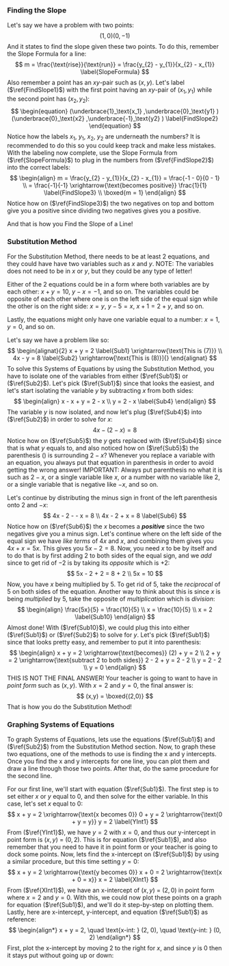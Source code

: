 ### Finding the Slope

Let's say we have a problem with two points:
$$
(1,0)(0,-1) \label{FindSlope1}
$$
And it states to find the slope given these two points. To do this, remember the Slope Formula for a line:
$$
m = \frac{\text{rise}}{\text{run}} = \frac{y_{2} - y_{1}}{x_{2} - x_{1}} \label{SlopeFormula}
$$
Also remember a point has an $xy$-pair such as ($x,y$). Let's label ($\ref{FindSlope1}$) with the first point having an $xy$-pair of ($x_{1},y_{1}$) while the second point has ($x_{2},y_{2}$):
$$
\begin{equation}
(\underbrace{1}_\text{x_1} ,\underbrace{0}_\text{y1} )(\underbrace{0}_\text{x2} ,\underbrace{-1}_\text{y2} ) \label{FindSlope2}
\end{equation}
$$
Notice how the labels $x_{1}$, $y_{1}$, $x_{2}$, $y_{2}$ are underneath the numbers? It is recommended to do this so you could keep track and make less mistakes. With the labeling now complete, use the Slope Formula from ($\ref{SlopeFormula}$) to plug in the numbers from ($\ref{FindSlope2}$) into the correct labels:
$$
\begin{align}
m = \frac{y_{2} - y_{1}}{x_{2} - x_{1}} = \frac{-1 - 0}{0 - 1} \\
= \frac{-1}{-1} \xrightarrow{\text{becomes positive}} \frac{1}{1} \label{FindSlope3} \\
\boxed{m = 1}
\end{align}
$$
Notice how on ($\ref{FindSlope3}$) the two negatives on top and bottom give you a positive since dividing two negatives gives you a positive.

And that is how you Find the Slope of a Line!

### Substitution Method

For the Substitution Method, there needs to be at least 2 equations, and they could have have two variables such as $x$ and $y$. NOTE: The variables does not need to be in $x$ or $y$, but they could be any type of letter!

Either of the 2 equations could be in a form where both variables are by each other: $x + y = 10$, $y - x = -1$, and so on. The variables could be opposite of each other where one is on the left side of the equal sign while the other is on the right side: $x = y$, $y - 5 = x$, $x + 1 = 2 + y$, and so on.

Lastly, the equations might only have one variable equal to a number: $x = 1$, $y = 0$, and so on.

Let's say we have a problem like so:
$$
\begin{alignat}{2}
x + y = 2 \label{Sub1} \xrightarrow{\text{This is (7)}} \\
4x - y = 8 \label{Sub2} \xrightarrow[\text{This is (8)}]{}
\end{alignat}
$$
To solve this Systems of Equations by using the Substitution Method, you have to isolate one of the variables from either ($\ref{Sub1}$) or ($\ref{Sub2}$). Let's pick ($\ref{Sub1}$) since that looks the easiest, and let's start isolating the variable $y$ by subtracting $x$ from both sides:
$$
\begin{align}
x - x + y = 2 - x \\
y = 2 - x \label{Sub4}
\end{align}
$$
The variable $y$ is now isolated, and now let's plug ($\ref{Sub4}$) into ($\ref{Sub2}$) in order to solve for $x$:
$$
4x - (2 - x) = 8 \label{Sub5}
$$
Notice how on ($\ref{Sub5}$) the $y$ gets replaced with ($\ref{Sub4}$) since that is what $y$ equals to, and also noticed how on ($\ref{Sub5}$) the parenthesis $()$ is surrounding $2 - x$? Whenever you replace a variable with an equation, you always put that equation in parenthesis in order to avoid getting the wrong answer! IMPORTANT: Always put parenthesis no what it is such as $2 - x$, or a single variable like $x$, or a number with no variable like $2$, or a single variable that is negative like $-x$, and so on.

Let's continue by distributing the minus sign in front of the left parenthesis onto $2$ and $-x$:
$$
4x - 2 - - x = 8 \\
4x - 2 + x = 8 \label{Sub6}
$$
Notice how on ($\ref{Sub6}$) the $x$ becomes a **_positive_** since the two negatives give you a minus sign. Let's continue where on the left side of the equal sign we have *like terms* of $4x$ and $x$, and combining them gives you $4x + x = 5x$. This gives you $5x - 2 = 8$. Now, you need $x$ to be by itself and to do that is by first adding $2$ to both sides of the equal sign, and we *add* since to get rid of $-2$ is by taking its *opposite* which is $+2$:
$$
5x - 2 + 2 = 8 + 2 \\
5x = 10
$$
Now, you have $x$ being multiplied by $5$. To get rid of $5$,  take the *reciprocal* of $5$ on both sides of the equation. Another way to think about this is since $x$ is being *multiplied* by $5$, take the opposite of *multiplication* which is *division*:
$$
\begin{align}
\frac{5x}{5} = \frac{10}{5} \\
x = \frac{10}{5} \\
x = 2 \label{Sub10}
\end{align}
$$
Almost done! With ($\ref{Sub10}$), we could plug this into either ($\ref{Sub1}$) or ($\ref{Sub2}$) to solve for $y$. Let's pick ($\ref{Sub1}$) since that looks pretty easy, and remember to put it into parenthesis:
$$
\begin{align}
x + y = 2 \xrightarrow{\text{becomes}} (2) + y = 2 \\
2 + y = 2 \xrightarrow{\text{subtract 2 to both sides}} 2 - 2 + y = 2 - 2 \\
y = 2 - 2 \\
y = 0
\end{align}
$$
THIS IS NOT THE FINAL ANSWER! Your teacher is going to want to have in *point form* such as $(x,y)$. With $x = 2$ and $y = 0$, the final answer is:
$$
(x,y) = \boxed{(2,0)}
$$
That is how you do the Substitution Method!

### Graphing Systems of Equations

To graph Systems of Equations, lets use the equations ($\ref{Sub1}$) and ($\ref{Sub2}$) from the Substitution Method section. Now, to graph these two equations, one of the methods to use is finding the x and y intercepts. Once you find the x and y intercepts for one line, you can plot them and draw a line through those two points. After that, do the same procedure for the second line.

For our first line, we'll start with equation ($\ref{Sub1}$). The first step is to set either $x$ or $y$ equal to $0$, and then solve for the either variable. In this case, let's set $x$ equal to $0$:
$$
x + y = 2 \xrightarrow{\text{x becomes 0}} 0 + y = 2 \xrightarrow{\text{0 + y = y}} y = 2 \label{YInt1}
$$
From ($\ref{YInt1}$), we have $y = 2$ with $x = 0$, and thus our y-intercept in point form is ($x,y$) $=$ ($0,2$). This is for equation ($\ref{Sub1}$), and also remember that you need to have it in point form or your teacher is going to dock some points. Now, lets find the x-intercept on ($\ref{Sub1}$) by using a similar procedure, but this time setting $y = 0$:
$$
x + y = 2 \xrightarrow{\text{y becomes 0}} x + 0 = 2 \xrightarrow{\text{x + 0 = x}} x = 2 \label{XInt1}
$$
From ($\ref{XInt1}$), we have an x-intercept of ($x,y$) $=$ ($2, 0$) in point form where $x = 2$ and $y = 0$. With this, we could now plot these points on a graph for equation ($\ref{Sub1}$), and we'll do it step-by-step on plotting them. Lastly, here are x-intercept, y-intercept, and equation ($\ref{Sub1}$) as reference:
$$
\begin{align*}
x + y = 2, \quad \text{x-int: } (2, 0), \quad \text{y-int: } (0, 2)
\end{align*}
$$
First, plot the x-intercept by moving $2$ to the right for $x$, and since $y$ is $0$ then it stays put without going up or down: